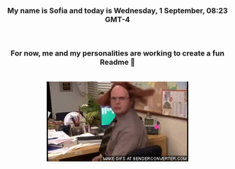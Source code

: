 


<div align="center">
<h3 >My name is Sofia and today is Wednesday, 1 September, 08:23 GMT-4</h3><br>
<h3 >For now, me and my personalities are working to create a fun Readme 👋
</h3><br>
<img src='img/dwight.gif' alt='working...'/>
</div>
